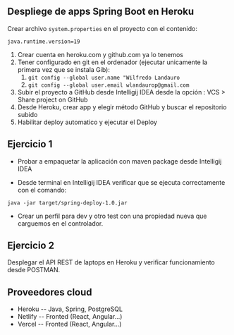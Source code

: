 
## Despliege de apps Spring Boot en Heroku

Crear archivo `system.properties` en el proyecto con el contenido:

```
java.runtime.version=19
```


1. Crear cuenta en heroku.com y github.com ya lo tenemos
2. Tener configurado en git en el ordenador (ejecutar unicamente la primera vez que se instala Gib):
   1. `git config --global user.name "Wilfredo Landauro`
   2. `git config --global user.email wlandaurop@gmail.com`
3. Subir el proyecto a GitHub desde Intelligij IDEA desde la opción : VCS > Share project on GitHub
4. Desde Heroku, crear app y elegir método GitHub y  buscar el repositorio subido
5. Habilitar deploy automatico y ejecutar el Deploy

## Ejercicio 1
* Probar a empaquetar la aplicación con maven package desde Intelligij IDEA

* Desde terminal en Intelligij IDEA verificar que se ejecuta correctamente con el comando:

```
java -jar target/spring-deploy-1.0.jar
```

* Crear un perfil para dev y otro test con una propiedad nueva que carguemos en el controlador.

## Ejercicio 2

Desplegar el API REST de laptops en Heroku y verificar funcionamiento desde POSTMAN.

## Proveedores cloud

* Heroku -- Java, Spring, PostgreSQL
* Netlify -- Fronted (React, Angular...)
* Vercel -- Fronted (React, Angular...)